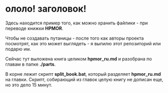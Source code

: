 # ололо! заголовок!

Здесь находится пример того, как можно хранить файлики - при переводе книжки **HPMOR**.

Чтобы не создавать путаницы - после того как авторы проекта посмотрят,
как это может выглядеть - я выпилю этот репозиторий или подарю им.

Сейчас тут выложена книга целиком **hpmor_ru.md** и разобрана по главам в папке **./parts**.

В корне лежит скрипт **split_book.bat**, который разделяет **hpmor_ru.md** на главки.
Скрипт, собирающий из главок целую книгу не дописан еще, но это дело 15 минут.
